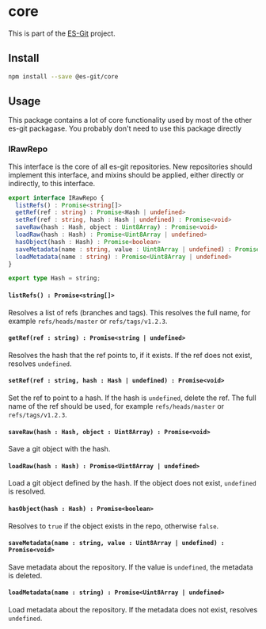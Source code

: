 # core

This is part of the [ES-Git](https://github.com/es-git/es-git) project.

## Install

```bash
npm install --save @es-git/core
```

## Usage

This package contains a lot of core functionality used by most of the other es-git packagase. You probably don't need to use this package directly

### IRawRepo

This interface is the core of all es-git repositories. New repositories should implement this interface, and mixins should be applied, either directly or indirectly, to this interface.

```ts
export interface IRawRepo {
  listRefs() : Promise<string[]>
  getRef(ref : string) : Promise<Hash | undefined>
  setRef(ref : string, hash : Hash | undefined) : Promise<void>
  saveRaw(hash : Hash, object : Uint8Array) : Promise<void>
  loadRaw(hash : Hash) : Promise<Uint8Array | undefined>
  hasObject(hash : Hash) : Promise<boolean>
  saveMetadata(name : string, value : Uint8Array | undefined) : Promise<void>
  loadMetadata(name : string) : Promise<Uint8Array | undefined>
}

export type Hash = string;
```

#### `listRefs() : Promise<string[]>`

Resolves a list of refs (branches and tags). This resolves the full name, for example `refs/heads/master` or `refs/tags/v1.2.3`.

#### `getRef(ref : string) : Promise<string | undefined>`

Resolves the hash that the ref points to, if it exists. If the ref does not exist, resolves `undefined`.

#### `setRef(ref : string, hash : Hash | undefined) : Promise<void>`

Set the ref to point to a hash. If the hash is `undefined`, delete the ref. The full name of the ref should be used, for example `refs/heads/master` or `refs/tags/v1.2.3`.

#### `saveRaw(hash : Hash, object : Uint8Array) : Promise<void>`

Save a git object with the hash.

#### `loadRaw(hash : Hash) : Promise<Uint8Array | undefined>`

Load a git object defined by the hash. If the object does not exist, `undefined` is resolved.

#### `hasObject(hash : Hash) : Promise<boolean>`

Resolves to `true` if the object exists in the repo, otherwise `false`.

#### `saveMetadata(name : string, value : Uint8Array | undefined) : Promise<void>`

Save metadata about the repository. If the value is `undefined`, the metadata is deleted.

#### `loadMetadata(name : string) : Promise<Uint8Array | undefined>`

Load metadata about the repository. If the metadata does not exist, resolves `undefined`.
